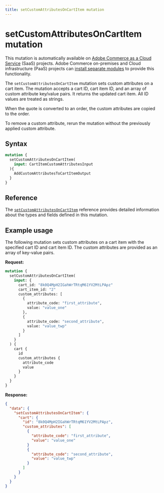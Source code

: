```yaml
---
title: setCustomAttributesOnCartItem mutation
---
```


# setCustomAttributesOnCartItem mutation

<InlineAlert variant="important" slots="text" />

This mutation is automatically available on [Adobe Commerce as a Cloud Service](https://experienceleague.adobe.com/en/docs/commerce/cloud-service/overview) (SaaS) projects. Adobe Commerce on-premises and Cloud infrastructure (PaaS) projects can [install separate modules](./index.md) to provide this functionality.

The `setCustomAttributesOnCartItem` mutation sets custom attributes on a cart item. The mutation accepts a cart ID, cart item ID, and an array of custom attribute key/value pairs. It returns the updated cart item.  All ID values are treated as strings.

When the quote is converted to an order, the custom attributes are copied to the order.

To remove a custom attribute, rerun the mutation without the previously applied custom attribute.

## Syntax

```graphql
mutation {
  setCustomAttributesOnCartItem(
    input: CartItemCustomAttributesInput
  ){
    AddCustomAttributesToCartItemOutput
  }
}
```

## Reference

The [`setCustomAttributesOnCartItem`](https://developer.adobe.com/commerce/services/graphql/reference/saas-api/index.html#mutation-setCustomAttributesOnCartItem) reference provides detailed information about the types and fields defined in this mutation.

## Example usage

The following mutation sets custom attributes on a cart item with the specified cart ID and cart item ID. The custom attributes are provided as an array of key-value pairs.

**Request:**

```graphql
mutation {
  setCustomAttributesOnCartItem(
    input: {
      cart_id: "8k0Q4MpH2IGahWrTRtqM61YV2MtLPApz"
      cart_item_id: "2"
      custom_attributes: [
        { 
          attribute_code: "first_attribute", 
          value: "value_one"
        },
        { 
          attribute_code: "second_attribute", 
          value: "value_twp" 
        }
      ]
    }
  ) {
    cart {
      id
      custom_attributes {
        attribute_code
        value
      }
    }
  }
}
```

**Response:**

```json
{
  "data": {
    "setCustomAttributesOnCartItem": {
      "cart": {
        "id": "8k0Q4MpH2IGahWrTRtqM61YV2MtLPApz",
        "custom_attributes": [
          {
            "attribute_code": "first_attribute",
            "value": "value_one"
          }
          {
            "attribute_code": "second_attribute",
            "value": "value_twp"
          }
        ]
      }
    }
  }
}
```
